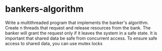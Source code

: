 # bankers-algorithm
Write a multithreaded program that implements the banker's algorithm. Create n threads that request and release resources from the bank. The banker will grant the request only if it leaves the system in a safe state. It is important that shared data be safe from concurrent access. To ensure safe access to shared data, you can use mutex locks


